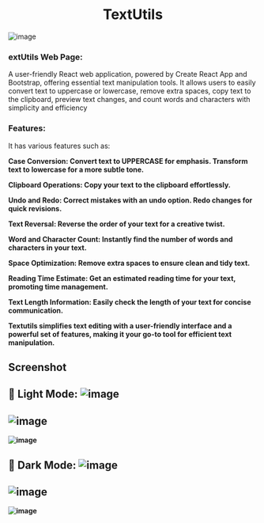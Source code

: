 <h1 align="center">TextUtils</h1>

![image](https://github.com/NadiaRajpoot/TextUtils/assets/101450968/38a586a5-3608-4ffa-9d85-115f1225b3c6)

<h3>extUtils Web Page:</h3> A user-friendly React web application, powered by Create React App and Bootstrap, offering essential text manipulation tools. It allows users to easily convert text to uppercase or lowercase, remove extra spaces, copy text to the clipboard, preview text changes, and count words and characters with simplicity and efficiency


<h3>Features:</h3>
It has various features such as:

<b>Case Conversion:<b/>
Convert text to UPPERCASE for emphasis.
Transform text to lowercase for a more subtle tone.

Clipboard Operations:
Copy your text to the clipboard effortlessly.

Undo and Redo:
Correct mistakes with an undo option.
Redo changes for quick revisions.

Text Reversal:
Reverse the order of your text for a creative twist.

Word and Character Count:
Instantly find the number of words and characters in your text.

Space Optimization:
Remove extra spaces to ensure clean and tidy text.

Reading Time Estimate:
Get an estimated reading time for your text, promoting time management.

Text Length Information:
Easily check the length of your text for concise communication.

Textutils simplifies text editing with a user-friendly interface and a powerful set of features, making it your go-to tool for efficient text manipulation.

## Screenshot
🌝 **Light Mode:**
![image](https://github.com/NadiaRajpoot/TextUtils/assets/101450968/dae0decd-d52b-4ec2-b896-bc582ae37c6a)
---

![image](https://github.com/NadiaRajpoot/TextUtils/assets/101450968/83959e43-9a1b-417c-904f-2ce66bfd4a01)
---

![image](https://github.com/NadiaRajpoot/TextUtils/assets/101450968/4ea71859-1438-4b5a-b213-e883c728a518)

🌚 **Dark Mode:**
![image](https://github.com/NadiaRajpoot/TextUtils/assets/101450968/f14e25dc-5c90-41e7-b256-53c186489ab2)
---
![image](https://github.com/NadiaRajpoot/TextUtils/assets/101450968/a06e9f60-9da7-41cf-93d0-c64184ecadb1)
---
![image](https://github.com/NadiaRajpoot/TextUtils/assets/101450968/e6fdd1c3-a97e-450d-a727-db9ec184aee4)







